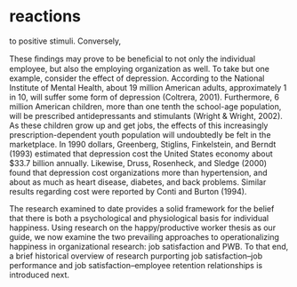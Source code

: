 # reactions

to positive stimuli. Conversely,

These ﬁndings may prove to be beneﬁcial to not only the individual employee, but also the employing organization as well. To take but one example, consider the effect of depression. According to the National Institute of Mental Health, about 19 million American adults, approximately 1 in 10, will suffer some form of depression (Coltrera, 2001). Furthermore, 6 million American children, more than one tenth the school-age population, will be prescribed antidepressants and stimulants (Wright & Wright, 2002). As these children grow up and get jobs, the effects of this increasingly prescription-dependent youth population will undoubtedly be felt in the marketplace. In 1990 dollars, Greenberg, Stiglins, Finkelstein, and Berndt (1993) estimated that depression cost the United States economy about $33.7 billion annually. Likewise, Druss, Rosenheck, and Sledge (2000) found that depression cost organizations more than hypertension, and about as much as heart disease, diabetes, and back problems. Similar results regarding cost were reported by Conti and Burton (1994).

The research examined to date provides a solid framework for the belief that there is both a psychological and physiological basis for individual happiness. Using research on the happy/productive worker thesis as our guide, we now examine the two prevailing approaches to operationalizing happiness in organizational research: job satisfaction and PWB. To that end, a brief historical overview of research purporting job satisfaction–job performance and job satisfaction–employee retention relationships is introduced next.